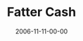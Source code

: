 ---
layout: message
category: message
series: "The Joneses"
title: "Fatter Cash"
date: 2006-11-11-00-00
message_id: 43
audio: "http://s3.amazonaws.com/crossroads-media/media/legacy/mp3/The_Joneses_02_Fatter_Cash_11-12-06_Tome.mp3"
audio-duration: "48:16"
flag: "N"
---